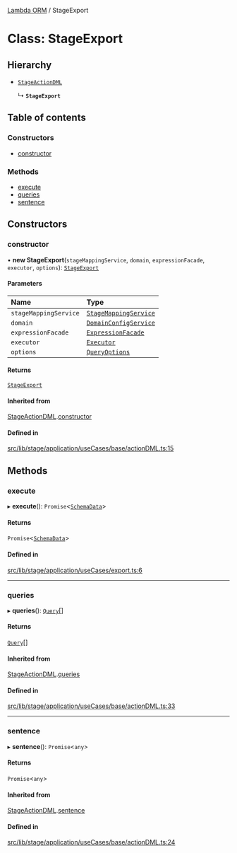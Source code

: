 [Lambda ORM](../README.md) / StageExport

# Class: StageExport

## Hierarchy

- [`StageActionDML`](StageActionDML.md)

  ↳ **`StageExport`**

## Table of contents

### Constructors

- [constructor](StageExport.md#constructor)

### Methods

- [execute](StageExport.md#execute)
- [queries](StageExport.md#queries)
- [sentence](StageExport.md#sentence)

## Constructors

### constructor

• **new StageExport**(`stageMappingService`, `domain`, `expressionFacade`, `executor`, `options`): [`StageExport`](StageExport.md)

#### Parameters

| Name | Type |
| :------ | :------ |
| `stageMappingService` | [`StageMappingService`](StageMappingService.md) |
| `domain` | [`DomainConfigService`](DomainConfigService.md) |
| `expressionFacade` | [`ExpressionFacade`](ExpressionFacade.md) |
| `executor` | [`Executor`](../interfaces/Executor.md) |
| `options` | [`QueryOptions`](../interfaces/QueryOptions.md) |

#### Returns

[`StageExport`](StageExport.md)

#### Inherited from

[StageActionDML](StageActionDML.md).[constructor](StageActionDML.md#constructor)

#### Defined in

[src/lib/stage/application/useCases/base/actionDML.ts:15](https://github.com/lambda-orm/lambdaorm/blob/d7a65b14ba051bd82543c932810f2aec6bef3373/src/lib/stage/application/useCases/base/actionDML.ts#L15)

## Methods

### execute

▸ **execute**(): `Promise`\<[`SchemaData`](../interfaces/SchemaData.md)\>

#### Returns

`Promise`\<[`SchemaData`](../interfaces/SchemaData.md)\>

#### Defined in

[src/lib/stage/application/useCases/export.ts:6](https://github.com/lambda-orm/lambdaorm/blob/d7a65b14ba051bd82543c932810f2aec6bef3373/src/lib/stage/application/useCases/export.ts#L6)

___

### queries

▸ **queries**(): [`Query`](Query.md)[]

#### Returns

[`Query`](Query.md)[]

#### Inherited from

[StageActionDML](StageActionDML.md).[queries](StageActionDML.md#queries)

#### Defined in

[src/lib/stage/application/useCases/base/actionDML.ts:33](https://github.com/lambda-orm/lambdaorm/blob/d7a65b14ba051bd82543c932810f2aec6bef3373/src/lib/stage/application/useCases/base/actionDML.ts#L33)

___

### sentence

▸ **sentence**(): `Promise`\<`any`\>

#### Returns

`Promise`\<`any`\>

#### Inherited from

[StageActionDML](StageActionDML.md).[sentence](StageActionDML.md#sentence)

#### Defined in

[src/lib/stage/application/useCases/base/actionDML.ts:24](https://github.com/lambda-orm/lambdaorm/blob/d7a65b14ba051bd82543c932810f2aec6bef3373/src/lib/stage/application/useCases/base/actionDML.ts#L24)
